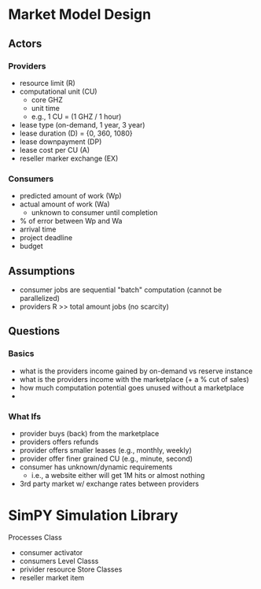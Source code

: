 # Market Model Design

## Actors
### Providers
  * resource limit (R)
  * computational unit (CU)
    * core GHZ   
    * unit time
    * e.g., 1 CU = (1 GHZ / 1 hour)
  * lease type (on-demand, 1 year, 3 year)
  * lease duration (D) = {0, 360, 1080}
  * lease downpayment (DP)
  * lease cost per CU (A)
  * reseller marker exchange (EX)
### Consumers
  * predicted amount of work (Wp)
  * actual amount of work (Wa)
    * unknown to consumer until completion
  * % of error between Wp and Wa
  * arrival time
  * project deadline
  * budget 

## Assumptions
  * consumer jobs are sequential "batch" computation (cannot be parallelized)
  * providers R >> total amount jobs (no scarcity)

## Questions
### Basics
  * what is the providers income gained by on-demand vs reserve instance
  * what is the providers income with the marketplace (+ a % cut of sales)
  * how much computation potential goes unused without a marketplace
  * 
### What Ifs
  * provider buys (back) from the marketplace
  * providers offers refunds
  * provider offers smaller leases (e.g., monthly, weekly)
  * provider offer finer grained CU  (e.g., minute, second)
  * consumer has unknown/dynamic requirements 
    * i.e., a website either will get 1M hits or almost nothing
  * 3rd party market w/ exchange rates between providers 


#
#
# SimPY Simulation Library

Processes Class
  * consumer activator 
  * consumers
Level Classs
  * privider resource 
Store Classes
  * reseller market item


